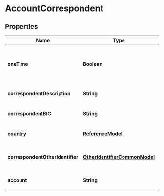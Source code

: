 
# AccountCorrespondent

## Properties
Name | Type | Description | Notes
------------ | ------------- | ------------- | -------------
**oneTime** | **Boolean** | Flag to show if the account has One-time correspondent (true) or no (false). |  [optional]
**correspondentDescription** | **String** | One-time correspondent description. |  [optional]
**correspondentBIC** | **String** | BIC value of the One-time correspondent. |  [optional]
**country** | [**ReferenceModel**](ReferenceModel.md) | Country of the One-time correspondent. |  [optional]
**correspondentOtherIdentifier** | [**OtherIdentifierCommonModel**](OtherIdentifierCommonModel.md) | Other identifier of the One-time correspondent. |  [optional]
**account** | **String** | Account of the One-time correspondent. |  [optional]



